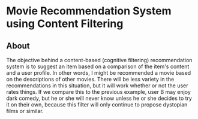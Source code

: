 # Movie Recommendation System using Content Filtering
## About
The objective behind a content-based (cognitive filtering) recommendation system is to suggest an item based on a comparison of the item's content and a user profile. In other words, I might be recommended a movie based on the descriptions of other movies.
There will be less variety in the recommendations in this situation, but it will work whether or not the user rates things. If we compare this to the previous example, user B may enjoy dark comedy, but he or she will never know unless he or she decides to try it on their own, because this filter will only continue to propose dystopian films or similar.
